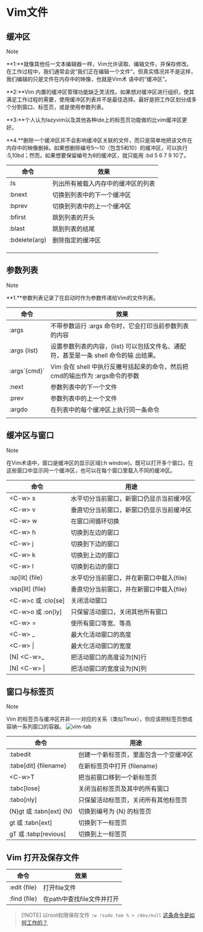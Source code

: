 # Vim文件

## 缓冲区

> [!NOTE]
> **1:**就像其他任一文本编辑器一样，Vim允许读取、编辑文件，并保存修改。在工作过程中，我们通常会说“我们正在编辑一个文件”，但真实情况并不是这样，我们编辑的只是文件在内存中的映像，也就是Vim术 语中的“缓冲区”。
>
> **2:**Vim 内置的缓冲区管理功能缺乏灵活性。如果想对缓冲区进行组织，使其满足工作过程的需要，使用缓冲区列表并不是最佳选择。最好是把工作区划分成多个分割窗口、标签页，或是使用参数列表。
>
> **3:**个人认为lazyvim以及其他各种ide上的标签页功能做的比vim缓冲区更好。
>
> **4.**删除一个缓冲区并不会影响缓冲区关联的文件，而只是简单地把该文件在内存中的映像删掉。如果想删除编号5～10（包含5和10）的缓冲区，可以执行 :5,10bd；然而，如果想要保留编号为8的缓冲区，就只能用 :bd 5 6 7 9 10了。

| 命令            | 效果                |
| ------------- | ----------------- |
| :ls           | 列出所有被载入内存中的缓冲区的列表 |
| :bnext        | 切换到列表中的下一个缓冲区     |
| :bprev        | 切换到列表中的上一个缓冲区<br> |
| :bfirst       | 跳到列表的开头           |
| :blast        | 跳到列表的结尾           |
| :bdelete(arg) | 删除指定的缓冲区          |
|               |                   |
|               |                   |
|               |                   |
## 参数列表

> [!NOTE]
> **1.**参数列表记录了在启动时作为参数传递给Vim的文件列表。
> 

| 命令                 | 效果                                                 |
| ------------------ | -------------------------------------------------- |
| :args              | 不带参数运行 :args 命令时，它会打印当前参数列表的内容                     |
| :args {list}       | 设置参数列表的内容，{list} 可以包括文件名、通配符，甚至是一条 shell 命令的输 出结果。 |
| :args\`{cmd}\`<br> | Vim 会在 shell 中执行反撇号括起来的命令，然后把cmd的输出作为 :args命令的参数   |
| :next              | 参数列表中的下一个文件                                        |
| :prev<br>          | 参数列表中的上一个文件                                        |
| :argdo             | 在列表中的每个缓冲区上执行同一条命令                                 |
|                    |                                                    |

## 缓冲区与窗口

> [!NOTE]
> 在Vim术语中，窗口是缓冲区的显示区域(:h window)。既可以打开多个窗口，在这些窗口中显示同一个缓冲区，也可以在每个窗口里载入不同的缓冲区。

| 命令                 | 用途                      |
| ------------------ | ----------------------- |
| \<C-w> s<br>       | 水平切分当前窗口，新窗口仍显示当前缓冲区    |
| \<C-w> v           | 垂直切分当前窗口，新窗口仍显示当前缓冲区    |
| \<C-w> w           | 在窗口间循环切换                |
| \<C-w> h           | 切换到左边的窗口                |
| \<C-w> j           | 切换到下边的窗口                |
| \<C-w> k           | 切换到上边的窗口                |
| \<C-w> l           | 切换到右边的窗口                |
| :sp[lit] {file}    | 水平切分当前窗口，并在新窗口中载入{file} |
| :vsp[lit] {file}   | 垂直切分当前窗口，并在新窗口中载入{file} |
| \<C-w>c 或 :clo[se] | 关闭活动窗口                  |
| \<C-w>o 或 :on[ly]  | 只保留活动窗口，关闭其他所有窗口        |
| \<C-w> =           | 使所有窗口等宽、等高              |
| \<C-w> _           | 最大化活动窗口的高度              |
| \<C-w> \|          | 最大化活动窗口的宽度              |
| [N] \<C-w>_        | 把活动窗口的高度设为[N]行          |
| [N] \<C-w> \|      | 把活动窗口的宽度设为[N]列          |


## 窗口与标签页

> [!NOTE]
> Vim 的标签页与缓冲区并非一一对应的关系（类似Tmux），你应该把标签页想成容纳一系列窗口的容器。
> ![vim-tab](../../files/images/zk/vim-tab.png)

| 命令                     | 用途                  |
| ---------------------- | ------------------- |
| :tabedit               | 创建一个新标签页，里面包含一个空缓冲区 |
| :tabe[dit] {filename}  | 在新标签页中打开 {filename} |
| \<C-w>T                | 把当前窗口移到一个新标签页       |
| :tabc[lose]            | 关闭当前标签页及其中的所有窗口     |
| :tabo[nly]<br>         | 只保留活动标签页，关闭所有其他标签页  |
| {N}gt 或 :tabn[ext] {N} | 切换到编号为 {N} 的标签页     |
| gt 或 :tabn[ext]        | 切换到下一标签页            |
| gT 或 :tabp[revious]    | 切换到上一标签页            |


## Vim 打开及保存文件

| 命令           | 效果                |
| ------------ | ----------------- |
| :edit {file} | 打开file文件          |
| :find {file} | 在path中查找file文件并打开 |

> [!NOTE] 以root权限保存文件
> `:w !sudo tee % > /dev/null`
> [这条命令是如何工作的？](files/books/Vim.pdf#page=181&selection=72,0,72,11)
> 

